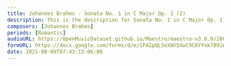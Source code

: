```yaml
---
title: Johannes Brahms - Sonata No. 1 in C Major Op. 1 (2)
description: This is the description for Sonata No. 1 in C Major Op. 1 by Johannes Brahms
composers: [Johannes Brahms]
periods: [Romantic]
audioURL: https://OpenMusicDataset.github.io/Maestro/maestro-v3.0.0/2009/MIDI-Unprocessed_09_R1_2009_05-06_ORIG_MID--AUDIO_09_R1_2009_09_R1_2009_05_WAV.midi
formURL: https://docs.google.com/forms/d/e/1FAIpQLSeXAh5XwC9CKYYok789iW8lxTR2i4tetuDyATaR1JvybTH4Hw/viewform
date: 2021-08-08T07:43:13-06:00
---
```

